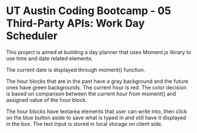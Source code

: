 # UT Austin Coding Bootcamp - 05 Third-Party APIs: Work Day Scheduler

This project is aimed at building a day planner that uses Moment.js library to use time and date related elements. 

The current date is displayed through moment() function.

The hour blocks that are in the past have a gray background and the future ones have green backgrounds. The current hour is red. The color decision is based on comparison between the current hour from moment() and assigned value of the hour block.

The hour blocks have textarea elements that user can write into, then click on the blue button aside to save what is typed in and still have it displayed in the box. The text input is stored in local storage on client side.